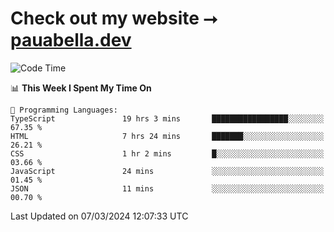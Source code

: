 # Check out my website ⭢ [pauabella.dev](https://pauabella.dev)

<!--START_SECTION:waka-->
![Code Time](http://img.shields.io/badge/Code%20Time-3%2C077%20hrs%2052%20mins-blue)

📊 **This Week I Spent My Time On** 

```text
💬 Programming Languages: 
TypeScript               19 hrs 3 mins       █████████████████░░░░░░░░   67.35 % 
HTML                     7 hrs 24 mins       ███████░░░░░░░░░░░░░░░░░░   26.21 % 
CSS                      1 hr 2 mins         █░░░░░░░░░░░░░░░░░░░░░░░░   03.66 % 
JavaScript               24 mins             ░░░░░░░░░░░░░░░░░░░░░░░░░   01.45 % 
JSON                     11 mins             ░░░░░░░░░░░░░░░░░░░░░░░░░   00.70 % 
```


 Last Updated on 07/03/2024 12:07:33 UTC
<!--END_SECTION:waka-->
